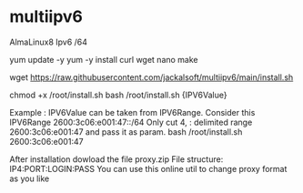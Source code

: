 # multiipv6

AlmaLinux8
Ipv6 /64

yum update -y
yum -y install curl wget nano make

wget https://raw.githubusercontent.com/jackalsoft/multiipv6/main/install.sh

chmod +x /root/install.sh
bash /root/install.sh {IPV6Value}

Example :
IPV6Value can be taken from IPV6Range.
Consider this IPV6Range 2600:3c06:e001:47::/64
Only cut 4, : delimited range 2600:3c06:e001:47 and pass it as param. 
bash /root/install.sh 2600:3c06:e001:47

After installation dowload the file proxy.zip
File structure: IP4:PORT:LOGIN:PASS
You can use this online util to change proxy format as you like
